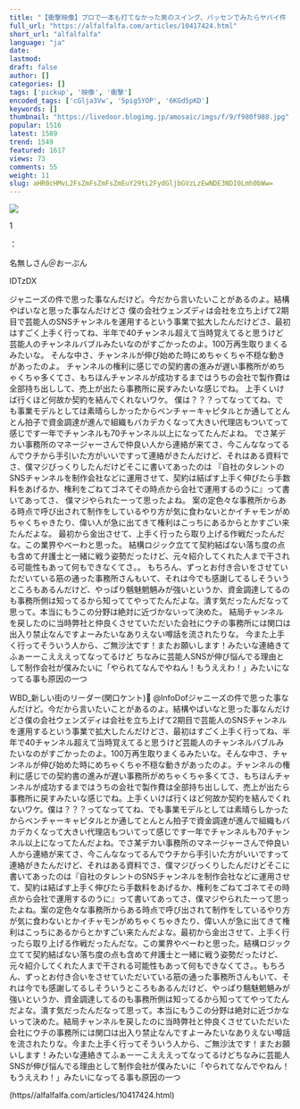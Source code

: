 ```yaml
---
title: "【衝撃映像】プロで一本も打てなかった男のスイング、バッセンでみたらヤバイ件【pickup】 "
full_url: "https://alfalfalfa.com/articles/10417424.html"
short_url: "alfalfalfa"
language: "ja"
date: 
lastmod: 
draft: false
author: []
categories: []
tags: ['pickup', '映像', '衝撃']
encoded_tags: ['cGlja3Vw', '5pig5YOP', '6KGd5pKD']
keywords: []
thumbnail: "https://livedoor.blogimg.jp/amosaic/imgs/f/9/f980f988.jpg"
popular: 1516
latest: 1589
trend: 1549
featured: 1617
views: 73
comments: 55
weight: 11
slug: aHR0cHMvL2FsZmFsZmFsZmEuY29tL2FydGljbGVzLzEwNDE3NDI0Lmh0bWw=
---
```


![](https://livedoor.blogimg.jp/amosaic/imgs/f/9/f980f988.jpg)

<div><p class='res_info'><p class='res_num'>1</p>：<p class='res_name'>名無しさん＠おーぷん</p><p class='res_matome'><p class='res_id'>IDTzDX</p></p></p> ジャニーズの件で思った事なんだけど。今だから言いたいことがあるのよ。結構やばいなと思った事なんだけどさ 僕の会社ウェンズディは会社を立ち上げて2期目で芸能人のSNSチャンネルを運用するという事業で拡大したんだけどさ、最初はすごく上手く行ってね、半年で40チャンネル超えて当時覚えてると思うけど芸能人のチャンネルバブルみたいなのがすごかったのよ。100万再生取りまくるみたいな。 そんな中さ、チャンネルが伸び始めた時にめちゃくちゃ不穏な動きがあったのよ。 チャンネルの権利に感じでの契約書の進みが遅い事務所がめちゃくちゃ多くてさ、もちほんチャンネルが成功するまではうちの会社で製作費は全部持ち出しして、売上が出たら事務所に戻すみたいな感じでね。 上手くいけば行くほど何故か契約を結んでくれないワケ。 僕は？？？ってなっててね、でも事業モデルとしては素晴らしかったからベンチャーキャピタルとか通してとんとん拍子で資金調達が進んで組織もバカデカくなって大きい代理店もついてって感じです一年でチャンネルも70チャンネル以上になってたんだよね。 でさ某デカい事務所のマネージャーさんで仲良い人から連絡が来てさ、今こんななってるんでウチから手引いた方がいいですって連絡がきたんだけど、それはある資料でさ、僕マジびっくりしたんだけどそこに書いてあったのは 『自社のタレントのSNSチャンネルを制作会社などに運用させて、契約は結ばす上手く伸びたら手数料をあげるか、権利をごねてゴネてその時点から会社で運用するのうに』って書いてあってさ、 僕マジやられたーって思ったよね。 案の定色々な事務所からある時点で呼び出されて制作をしているやり方が気に食わないとかイチャモンがめちゃくちゃきたり、偉い人が急に出てきて権利はこっちにあるからとかすごい来たんだよな。 最初から金出させて、上手く行ったら取り上げる作戦だったんだな。この業界やべーわと思った。 結構ロジック立てて契約結ばない落ち度の点も含めて弁護士と一緒に戦う姿勢だったけど、元々紹介してくれた人まで干される可能性もあって何もできなくてさ。。 もちろん、ずっとお付き合いをさせていただいている筋の通った事務所さんもいて、それは今でも感謝してるしそういうところもあるんだけど、やっぱり魑魅魍魎みが強いというか、資金調達してるのも事務所側は知ってるから知っててやってたんだよな。潰す気だったんだなって思って。本当にもうこの分野は絶対に近づかないって決めた。 結局チャンネルを戻したのに当時弊社と仲良くさせていただいた会社にウチの事務所には関口は出入り禁止なんですよーみたいなありえない噂話を流されたりな。 今また上手く行ってそういう人から、ご無沙汰です！またお願いします！みたいな連絡きてふぁーーこえええってなってるけど ちなみに芸能人SNSが伸び悩んでる理由として制作会社が僕みたいに「やられてなんでやねん！もうええわ！」みたいになってる事も原因の一つ <p>WBD_新しい街のリーダー(関口ケント)🦆 @InfoDofジャニーズの件で思った事なんだけど。今だから言いたいことがあるのよ。結構やばいなと思った事なんだけどさ僕の会社ウェンズディは会社を立ち上げて2期目で芸能人のSNSチャンネルを運用するという事業で拡大したんだけどさ、最初はすごく上手く行ってね、半年で40チャンネル超えて当時覚えてると思うけど芸能人のチャンネルバブルみたいなのがすごかったのよ。100万再生取りまくるみたいな。そんな中さ、チャンネルが伸び始めた時にめちゃくちゃ不穏な動きがあったのよ。チャンネルの権利に感じでの契約書の進みが遅い事務所がめちゃくちゃ多くてさ、もちほんチャンネルが成功するまではうちの会社で製作費は全部持ち出しして、売上が出たら事務所に戻すみたいな感じでね。上手くいけば行くほど何故か契約を結んでくれないワケ。僕は？？？ってなっててね、でも事業モデルとしては素晴らしかったからベンチャーキャピタルとか通してとんとん拍子で資金調達が進んで組織もバカデカくなって大きい代理店もついてって感じです一年でチャンネルも70チャンネル以上になってたんだよね。でさ某デカい事務所のマネージャーさんで仲良い人から連絡が来てさ、今こんななってるんでウチから手引いた方がいいですって連絡がきたんだけど、それはある資料でさ、僕マジびっくりしたんだけどそこに書いてあったのは『自社のタレントのSNSチャンネルを制作会社などに運用させて、契約は結ばす上手く伸びたら手数料をあげるか、権利をごねてゴネてその時点から会社で運用するのうに』って書いてあってさ、僕マジやられたーって思ったよね。案の定色々な事務所からある時点で呼び出されて制作をしているやり方が気に食わないとかイチャモンがめちゃくちゃきたり、偉い人が急に出てきて権利はこっちにあるからとかすごい来たんだよな。最初から金出させて、上手く行ったら取り上げる作戦だったんだな。この業界やべーわと思った。結構ロジック立てて契約結ばない落ち度の点も含めて弁護士と一緒に戦う姿勢だったけど、元々紹介してくれた人まで干される可能性もあって何もできなくてさ。。もちろん、ずっとお付き合いをさせていただいている筋の通った事務所さんもいて、それは今でも感謝してるしそういうところもあるんだけど、やっぱり魑魅魍魎みが強いというか、資金調達してるのも事務所側は知ってるから知っててやってたんだよな。潰す気だったんだなって思って。本当にもうこの分野は絶対に近づかないって決めた。結局チャンネルを戻したのに当時弊社と仲良くさせていただいた会社にウチの事務所には関口は出入り禁止なんですよーみたいなありえない噂話を流されたりな。今また上手く行ってそういう人から、ご無沙汰です！またお願いします！みたいな連絡きてふぁーーこえええってなってるけどちなみに芸能人SNSが伸び悩んでる理由として制作会社が僕みたいに「やられてなんでやねん！もうええわ！」みたいになってる事も原因の一つ</p></div>

(https//alfalfalfa.com/articles/10417424.html)
